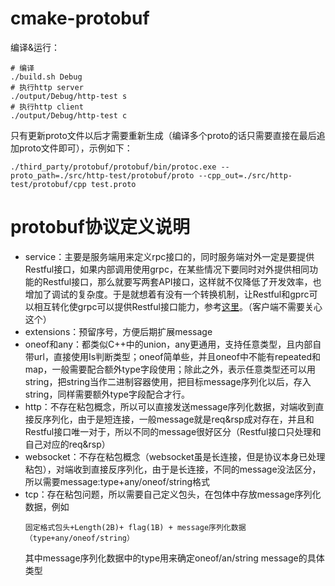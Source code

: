 # cmake-protobuf

编译&运行：
```
# 编译
./build.sh Debug
# 执行http server
./output/Debug/http-test s
# 执行http client
./output/Debug/http-test c
```

只有更新proto文件以后才需要重新生成（编译多个proto的话只需要直接在最后追加proto文件即可），示例如下：
```
./third_party/protobuf/protobuf/bin/protoc.exe --proto_path=./src/http-test/protobuf/proto --cpp_out=./src/http-test/protobuf/cpp test.proto
```
# protobuf协议定义说明
- service：主要是服务端用来定义rpc接口的，同时服务端对外一定是要提供Restful接口，如果内部调用使用grpc，在某些情况下要同时对外提供相同功能的Restful接口，那么就要写两套API接口，这样就不仅降低了开发效率，也增加了调试的复杂度。于是就想着有没有一个转换机制，让Restful和gprc可以相互转化使grpc可以提供Restful接口能力，参考[这里](https://grpc.io/blog/coreos/)。（客户端不需要关心这个）
- extensions：预留序号，方便后期扩展message
- oneof和any：都类似C++中的union，any更通用，支持任意类型，且内部自带url，直接使用Is判断类型；oneof简单些，并且oneof中不能有repeated和map，一般需要配合额外type字段使用；除此之外，表示任意类型还可以用string，把string当作二进制容器使用，把目标message序列化以后，存入string，同样需要额外type字段配合才行。
- http：不存在粘包概念，所以可以直接发送message序列化数据，对端收到直接反序列化，由于是短连接，一般message就是req&rsp成对存在，并且和Restful接口唯一对于，所以不同的message很好区分（Restful接口只处理和自己对应的req&rsp）
- websocket：不存在粘包概念（websocket虽是长连接，但是协议本身已处理粘包），对端收到直接反序列化，由于是长连接，不同的message没法区分，所以需要message:type+any/oneof/string格式
- tcp：存在粘包问题，所以需要自己定义包头，在包体中存放message序列化数据，例如
    ```
    固定格式包头+Length(2B)+ flag(1B) + message序列化数据（type+any/oneof/string）
    ```
    其中message序列化数据中的type用来确定oneof/an/string message的具体类型
